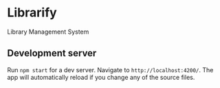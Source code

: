 # Librarify

Library Management System

## Development server

Run `npm start` for a dev server. Navigate to `http://localhost:4200/`. The app will automatically reload if you change any of the source files.
